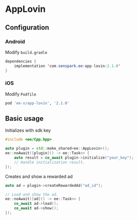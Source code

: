 # AppLovin
## Configuration
### Android
Modify `build.gradle`
```java
dependencies {
    implementation 'com.senspark.ee:app-lovin:2.1.0'
}
```

### iOS
Modify `Podfile`
```ruby
pod 'ee-x/app-lovin', '2.1.0'
```

## Basic usage
Initializes with sdk key
```cpp
#include <ee/Cpp.hpp>

auto plugin = std::make_shared<ee::AppLovin>();
ee::noAwait([plugin]() -> ee::Task<> {
    auto result = co_await plugin->initialize("your_key");
    // Handle initialization result.
});
```

Creates and show a rewarded ad
```cpp
auto ad = plugin->createRewardedAd("ad_id");

// Load and show the ad.
ee::noAwait([ad]() -> ee::Task<> {
    co_await ad->load();
    co_await ad->show();
});
```